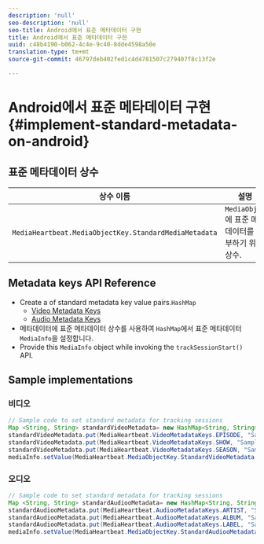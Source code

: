 ```yaml
---
description: 'null'
seo-description: 'null'
seo-title: Android에서 표준 메타데이터 구현
title: Android에서 표준 메타데이터 구현
uuid: c48b4190-b062-4c4e-9c40-8dde4598a50e
translation-type: tm+mt
source-git-commit: 46797deb402fed1c4d4781507c279407f8c13f2e

---
```



# Android에서 표준 메타데이터 구현{#implement-standard-metadata-on-android}

## 표준 메타데이터 상수

| 상수 이름 | 설명   |
|---|---|
| `MediaHeartbeat.MediaObjectKey.StandardMediaMetadata` | `MediaObject`에 표준 메타데이터를 첨부하기 위한 상수. |

## Metadata keys API Reference

* Create a  of standard metadata key value pairs.`HashMap`
   * [Video Metadata Keys](https://adobe-marketing-cloud.github.io/media-sdks/reference/android/com/adobe/primetime/va/simple/MediaHeartbeat.VideoMetadataKeys.html)
   * [Audio Metadata Keys](https://adobe-marketing-cloud.github.io/media-sdks/reference/android/com/adobe/primetime/va/simple/MediaHeartbeat.AudioMetadataKeys.html)
* 메타데이터에 표준 메타데이터 상수를 사용하여 `HashMap`에서 표준 메타데이터 `MediaInfo`을 설정합니다.
* Provide this `MediaInfo` object while invoking the `trackSessionStart()` API.

## Sample implementations

### 비디오

```java
// Sample code to set standard metadata for tracking sessions 
Map <String, String> standardVideoMetadata= new HashMap<String, String>(); 
standardVideoMetadata.put(MediaHeartbeat.VideoMetadataKeys.EPISODE, "Sample Episode"); 
standardVideoMetadata.put(MediaHeartbeat.VideoMetadataKeys.SHOW, "Sample Show"); 
standardVideoMetadata.put(MediaHeartbeat.VideoMetadataKeys.SEASON, "Sample Season"); 
mediaInfo.setValue(MediaHeartbeat.MediaObjectKey.StandardVideoMetadata, standardVideoMetadata);
```

### 오디오

```java
// Sample code to set standard metadata for tracking sessions 
Map <String, String> standardAudiooMetadata= new HashMap<String, String>(); 
standardAudiooMetadata.put(MediaHeartbeat.AudiooMetadataKeys.ARTIST, "Sample Artist"); 
standardAudiooMetadata.put(MediaHeartbeat.AudiooMetadataKeys.ALBUM, "Sample Album"); 
standardAudiooMetadata.put(MediaHeartbeat.AudiooMetadataKeys.LABEL, "Sample Label"); 
mediaInfo.setValue(MediaHeartbeat.MediaObjectKey.StandardAudiooMetadata, standardAudiooMetadata);
```
